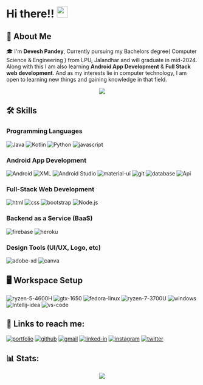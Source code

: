 # Hi there!! <img src="https://media.giphy.com/media/hvRJCLFzcasrR4ia7z/giphy.gif" width="29px" height="29px">

<!--
**deveshp007/deveshp007** is a ✨ _special_ ✨ repository because its `README.md` (this file) appears on your GitHub profile.

Here are some ideas to get you started:

- 🔭 I’m currently working on ...
- 🌱 I’m currently learning ...
- 👯 I’m looking to collaborate on ...
- 🤔 I’m looking for help with ...
- 💬 Ask me about ...
- 📫 How to reach me: ...
- 😄 Pronouns: ...
- ⚡ Fun fact: ...
-->

## 🚀 About Me

🎓 I'm **Devesh Pandey**, Currently pursuing my Bachelors degree( Computer Science & Engineering ) from LPU, Jalandhar and will graduate in mid-2024. Along with this I am also learning **Android App Development** & **Full Stack web development**. And as my interests lie in computer technology, I am open to learning new things and gaining knowledge in that field.

<p align="center">

<img src="https://visitor-badge.laobi.icu/badge?page_id=deveshp007.deveshp007" >

</p>


## 🛠️ Skills

### Programming Languages

![Java](https://img.shields.io/badge/Java-3178C6?style=for-the-badge&logo=java&logoColor=orange)
![Kotlin](https://img.shields.io/badge/Kotlin-CA82FF?style=for-the-badge&logo=kotlin&logoColor=blue)
![Python](https://img.shields.io/badge/Python-F4E06D?style=for-the-badge&logo=python&logoColor=1363DF)
![javascript](https://img.shields.io/badge/JavaScript-323330?style=for-the-badge&logo=javascript&logoColor=F7DF1E)

### Android App Development

![Android](https://img.shields.io/badge/Android-5FD068?style=for-the-badge&logo=android&logoColor=white)
![XML](https://img.shields.io/badge/xml-F15412?style=for-the-badge&logo=xml&logoColor=white)
![Android Studio](https://img.shields.io/badge/Android-Studio-5FD068?style=for-the-badge&logo=androidstudio&logoColor=white)
![material-ui](https://img.shields.io/badge/Material_UI-0081CB?style=for-the-badge&logo=mui&logoColor=white)
![git](https://img.shields.io/badge/git-white?style=for-the-badge&logo=git&logoColor=F15412)
![database](https://img.shields.io/badge/database-1F4690?style=for-the-badge&logo=mysql&logoColor=F15412)
![Api](https://img.shields.io/badge/API-354259?style=for-the-badge&logo=json&logoColor=F15412)

### Full-Stack Web Development

![html](https://img.shields.io/badge/HTML5-E34F26?style=for-the-badge&logo=html5&logoColor=white)
![css](https://img.shields.io/badge/CSS3-1572B6?style=for-the-badge&logo=css3&logoColor=white)
![bootstrap](https://img.shields.io/badge/Bootstrap-563D7C?style=for-the-badge&logo=bootstrap&logoColor=white)
![Node.js](https://img.shields.io/badge/node.js-36AE7C?style=for-the-badge&logo=node.js&logoColor=white)

### Backend as a Service (BaaS)

![firebase](https://img.shields.io/badge/Firebase-ffaa00?style=for-the-badge&logo=Firebase&logoColor=white)
![heroku](https://img.shields.io/badge/Heroku-430098?style=for-the-badge&logo=heroku&logoColor=white)

### Design Tools (UI/UX, Logo, etc)

![adobe-xd](https://img.shields.io/badge/adobe_xd-470137?style=for-the-badge&logo=adobe-xd&logoColor=white)
![canva](https://img.shields.io/badge/canva-00C4CC?style=for-the-badge&logo=canva&logoColor=white)


## 🖥️ Workspace Setup

![ryzen-5-4600H](https://img.shields.io/badge/AMD-Ryzen_5_4600H-FF5B00?style=for-the-badge&logo=amd&logoColor=FF5B00)
![gtx-1650](https://img.shields.io/badge/NVIDIA-GTX_1650-76B900?style=for-the-badge&logo=nvidia&logoColor=white)
![fedora-linux](https://img.shields.io/badge/fedora-Linux-8CC0DE?style=for-the-badge&logo=fedora&logoColor=white)
![ryzen-7-3700U](https://img.shields.io/badge/AMD-Ryzen_7_3700U-FF5B00?style=for-the-badge&logo=amd&logoColor=FF5B00)
![windows](https://img.shields.io/badge/Windows-0078D6?style=for-the-badge&logo=windows&logoColor=white)
![Intellij-idea](https://img.shields.io/badge/Intellij-AB46D2?style=for-the-badge&logo=Intellij-idea&logoColor=white)
![vs-code](https://img.shields.io/badge/VS_Code-007ACC?style=for-the-badge&logo=Visual-Studio-Code&logoColor=white)


## 🔗 Links to reach me:

[![portfolio](https://img.shields.io/badge/Portfolio-FEF9A7?style=for-the-badge&logo=Google-chrome&logoColor=black)](https://first-pro-devesh.web.app/)
[![github](https://img.shields.io/badge/GitHub-000000?style=for-the-badge&logo=GitHub&logoColor=white)](https://github.com/deveshp007)
[![gmail](https://img.shields.io/badge/Gmail-D14836?style=for-the-badge&logo=Gmail&logoColor=white)](mailto:deveshp1001@gmail.com)
[![linked-in](https://img.shields.io/badge/Linked_In-0077B5?style=for-the-badge&logo=LinkedIn&logoColor=white)](https://www.linkedin.com/in/devesh-pandey-35bb021b7/)
[![instagram](https://img.shields.io/badge/Instagram-E4405F?style=for-the-badge&logo=instagram&logoColor=white)](https://www.instagram.com/deveshp007/)
[![twitter](https://img.shields.io/badge/Twitter-0077B5?style=for-the-badge&logo=twitter&logoColor=white)](https://twitter.com/i_DeveshPandey)


## 📊 Stats:


<p align="center">
<img src="https://github-readme-stats.vercel.app/api?username=deveshp007&show_icons=true&theme=radical&count_private=true" >
</p>
